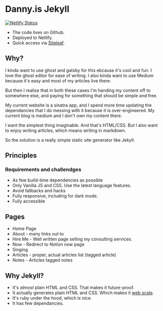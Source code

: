 # Danny.is Jekyll

[![Netlify Status](https://api.netlify.com/api/v1/badges/591407d0-3299-4d9f-a929-495f4725de39/deploy-status)](https://app.netlify.com/sites/dannyis/deploys)

- The code lives on Github.
- Deployed to Netlify.
- Quick access via [Siteleaf](https://www.siteleaf.com/).

## Why?

I kinda want to use ghost and gatsby for this ebcause it's cool and fun. I love the ghost editor for ease of writing. I also kinda want to use Medium because it's easy and most of my articles live there.

But then I realise that in both these cases I'm handing my content off to somewhere else, and paying for something that should be simple and free.

My current website is a sinatra app, and I spend more time updating the dependancies that I do messing with it because it is over-engineered. My current blog is medium and I don't own my content there.

I want the simplest thing imaginable. And that's HTML/CSS. But I also want to enjoy writing articles, which means writing in markdown.

So the solution is a really simple static site generator like Jekyll.

## Principles

### Requirements and challendges

- As few build-time dependencies as possible
- Only Vanilla JS and CSS. Use the latest language features.
- Avoid fallbacks and hacks
- Fully responsive, including for dark mode.
- Fully accessible

## Pages

- Home Page
- About - many links out to
- Hire Me - Well written page selling my consulting services.
- Now - Redirect to Notion now page
- Singing
- Articles - proper, actual articles list (tagged article)
- Notes - Articles tagged notes

## Why Jekyll?

- It's _almost_ plain HTML and CSS. That makes it future-proof.
- It actually generates plain HTML and CSS. Which makes it [web scale](https://www.youtube.com/watch?v=b2F-DItXtZs).
- It's ruby under the hood, which is nice.
- It has few dependancies.
